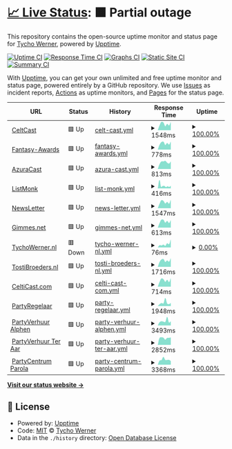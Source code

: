 # [📈 Live Status](https://TychoWerner.github.io/upptime): <!--live status--> **🟧 Partial outage**

This repository contains the open-source uptime monitor and status page for [Tycho Werner](https://TychoWerner.github.io/upptime), powered by [Upptime](https://github.com/upptime/upptime).

[![Uptime CI](https://github.com/TychoWerner/upptime/workflows/Uptime%20CI/badge.svg)](https://github.com/TychoWerner/upptime/actions?query=workflow%3A%22Uptime+CI%22)
[![Response Time CI](https://github.com/TychoWerner/upptime/workflows/Response%20Time%20CI/badge.svg)](https://github.com/TychoWerner/upptime/actions?query=workflow%3A%22Response+Time+CI%22)
[![Graphs CI](https://github.com/TychoWerner/upptime/workflows/Graphs%20CI/badge.svg)](https://github.com/TychoWerner/upptime/actions?query=workflow%3A%22Graphs+CI%22)
[![Static Site CI](https://github.com/TychoWerner/upptime/workflows/Static%20Site%20CI/badge.svg)](https://github.com/TychoWerner/upptime/actions?query=workflow%3A%22Static+Site+CI%22)
[![Summary CI](https://github.com/TychoWerner/upptime/workflows/Summary%20CI/badge.svg)](https://github.com/TychoWerner/upptime/actions?query=workflow%3A%22Summary+CI%22)

With [Upptime](https://upptime.js.org), you can get your own unlimited and free uptime monitor and status page, powered entirely by a GitHub repository. We use [Issues](https://github.com/TychoWerner/upptime/issues) as incident reports, [Actions](https://github.com/TychoWerner/upptime/actions) as uptime monitors, and [Pages](https://TychoWerner.github.io/upptime) for the status page.

<!--start: status pages-->
<!-- This summary is generated by Upptime (https://github.com/upptime/upptime) -->
<!-- Do not edit this manually, your changes will be overwritten -->
<!-- prettier-ignore -->
| URL | Status | History | Response Time | Uptime |
| --- | ------ | ------- | ------------- | ------ |
| <img alt="" src="https://icons.duckduckgo.com/ip3/www.celtcast.com.ico" height="13"> [CeltCast](https://www.celtcast.com) | 🟩 Up | [celt-cast.yml](https://github.com/TychoWerner/upptime/commits/HEAD/history/celt-cast.yml) | <details><summary><img alt="Response time graph" src="./graphs/celt-cast/response-time-week.png" height="20"> 1548ms</summary><br><a href="https://TychoWerner.github.io/upptime/history/celt-cast"><img alt="Response time 2394" src="https://img.shields.io/endpoint?url=https%3A%2F%2Fraw.githubusercontent.com%2FTychoWerner%2Fupptime%2FHEAD%2Fapi%2Fcelt-cast%2Fresponse-time.json"></a><br><a href="https://TychoWerner.github.io/upptime/history/celt-cast"><img alt="24-hour response time 1936" src="https://img.shields.io/endpoint?url=https%3A%2F%2Fraw.githubusercontent.com%2FTychoWerner%2Fupptime%2FHEAD%2Fapi%2Fcelt-cast%2Fresponse-time-day.json"></a><br><a href="https://TychoWerner.github.io/upptime/history/celt-cast"><img alt="7-day response time 1548" src="https://img.shields.io/endpoint?url=https%3A%2F%2Fraw.githubusercontent.com%2FTychoWerner%2Fupptime%2FHEAD%2Fapi%2Fcelt-cast%2Fresponse-time-week.json"></a><br><a href="https://TychoWerner.github.io/upptime/history/celt-cast"><img alt="30-day response time 1333" src="https://img.shields.io/endpoint?url=https%3A%2F%2Fraw.githubusercontent.com%2FTychoWerner%2Fupptime%2FHEAD%2Fapi%2Fcelt-cast%2Fresponse-time-month.json"></a><br><a href="https://TychoWerner.github.io/upptime/history/celt-cast"><img alt="1-year response time 2276" src="https://img.shields.io/endpoint?url=https%3A%2F%2Fraw.githubusercontent.com%2FTychoWerner%2Fupptime%2FHEAD%2Fapi%2Fcelt-cast%2Fresponse-time-year.json"></a></details> | <details><summary><a href="https://TychoWerner.github.io/upptime/history/celt-cast">100.00%</a></summary><a href="https://TychoWerner.github.io/upptime/history/celt-cast"><img alt="All-time uptime 99.84%" src="https://img.shields.io/endpoint?url=https%3A%2F%2Fraw.githubusercontent.com%2FTychoWerner%2Fupptime%2FHEAD%2Fapi%2Fcelt-cast%2Fuptime.json"></a><br><a href="https://TychoWerner.github.io/upptime/history/celt-cast"><img alt="24-hour uptime 100.00%" src="https://img.shields.io/endpoint?url=https%3A%2F%2Fraw.githubusercontent.com%2FTychoWerner%2Fupptime%2FHEAD%2Fapi%2Fcelt-cast%2Fuptime-day.json"></a><br><a href="https://TychoWerner.github.io/upptime/history/celt-cast"><img alt="7-day uptime 100.00%" src="https://img.shields.io/endpoint?url=https%3A%2F%2Fraw.githubusercontent.com%2FTychoWerner%2Fupptime%2FHEAD%2Fapi%2Fcelt-cast%2Fuptime-week.json"></a><br><a href="https://TychoWerner.github.io/upptime/history/celt-cast"><img alt="30-day uptime 100.00%" src="https://img.shields.io/endpoint?url=https%3A%2F%2Fraw.githubusercontent.com%2FTychoWerner%2Fupptime%2FHEAD%2Fapi%2Fcelt-cast%2Fuptime-month.json"></a><br><a href="https://TychoWerner.github.io/upptime/history/celt-cast"><img alt="1-year uptime 99.80%" src="https://img.shields.io/endpoint?url=https%3A%2F%2Fraw.githubusercontent.com%2FTychoWerner%2Fupptime%2FHEAD%2Fapi%2Fcelt-cast%2Fuptime-year.json"></a></details>
| <img alt="" src="https://icons.duckduckgo.com/ip3/fantasy-awards.com.ico" height="13"> [Fantasy-Awards](https://fantasy-awards.com) | 🟩 Up | [fantasy-awards.yml](https://github.com/TychoWerner/upptime/commits/HEAD/history/fantasy-awards.yml) | <details><summary><img alt="Response time graph" src="./graphs/fantasy-awards/response-time-week.png" height="20"> 778ms</summary><br><a href="https://TychoWerner.github.io/upptime/history/fantasy-awards"><img alt="Response time 895" src="https://img.shields.io/endpoint?url=https%3A%2F%2Fraw.githubusercontent.com%2FTychoWerner%2Fupptime%2FHEAD%2Fapi%2Ffantasy-awards%2Fresponse-time.json"></a><br><a href="https://TychoWerner.github.io/upptime/history/fantasy-awards"><img alt="24-hour response time 931" src="https://img.shields.io/endpoint?url=https%3A%2F%2Fraw.githubusercontent.com%2FTychoWerner%2Fupptime%2FHEAD%2Fapi%2Ffantasy-awards%2Fresponse-time-day.json"></a><br><a href="https://TychoWerner.github.io/upptime/history/fantasy-awards"><img alt="7-day response time 778" src="https://img.shields.io/endpoint?url=https%3A%2F%2Fraw.githubusercontent.com%2FTychoWerner%2Fupptime%2FHEAD%2Fapi%2Ffantasy-awards%2Fresponse-time-week.json"></a><br><a href="https://TychoWerner.github.io/upptime/history/fantasy-awards"><img alt="30-day response time 698" src="https://img.shields.io/endpoint?url=https%3A%2F%2Fraw.githubusercontent.com%2FTychoWerner%2Fupptime%2FHEAD%2Fapi%2Ffantasy-awards%2Fresponse-time-month.json"></a><br><a href="https://TychoWerner.github.io/upptime/history/fantasy-awards"><img alt="1-year response time 936" src="https://img.shields.io/endpoint?url=https%3A%2F%2Fraw.githubusercontent.com%2FTychoWerner%2Fupptime%2FHEAD%2Fapi%2Ffantasy-awards%2Fresponse-time-year.json"></a></details> | <details><summary><a href="https://TychoWerner.github.io/upptime/history/fantasy-awards">100.00%</a></summary><a href="https://TychoWerner.github.io/upptime/history/fantasy-awards"><img alt="All-time uptime 99.95%" src="https://img.shields.io/endpoint?url=https%3A%2F%2Fraw.githubusercontent.com%2FTychoWerner%2Fupptime%2FHEAD%2Fapi%2Ffantasy-awards%2Fuptime.json"></a><br><a href="https://TychoWerner.github.io/upptime/history/fantasy-awards"><img alt="24-hour uptime 100.00%" src="https://img.shields.io/endpoint?url=https%3A%2F%2Fraw.githubusercontent.com%2FTychoWerner%2Fupptime%2FHEAD%2Fapi%2Ffantasy-awards%2Fuptime-day.json"></a><br><a href="https://TychoWerner.github.io/upptime/history/fantasy-awards"><img alt="7-day uptime 100.00%" src="https://img.shields.io/endpoint?url=https%3A%2F%2Fraw.githubusercontent.com%2FTychoWerner%2Fupptime%2FHEAD%2Fapi%2Ffantasy-awards%2Fuptime-week.json"></a><br><a href="https://TychoWerner.github.io/upptime/history/fantasy-awards"><img alt="30-day uptime 100.00%" src="https://img.shields.io/endpoint?url=https%3A%2F%2Fraw.githubusercontent.com%2FTychoWerner%2Fupptime%2FHEAD%2Fapi%2Ffantasy-awards%2Fuptime-month.json"></a><br><a href="https://TychoWerner.github.io/upptime/history/fantasy-awards"><img alt="1-year uptime 99.95%" src="https://img.shields.io/endpoint?url=https%3A%2F%2Fraw.githubusercontent.com%2FTychoWerner%2Fupptime%2FHEAD%2Fapi%2Ffantasy-awards%2Fuptime-year.json"></a></details>
| <img alt="" src="https://icons.duckduckgo.com/ip3/azuracast.tychowerner.nl.ico" height="13"> [AzuraCast](https://azuracast.tychowerner.nl) | 🟩 Up | [azura-cast.yml](https://github.com/TychoWerner/upptime/commits/HEAD/history/azura-cast.yml) | <details><summary><img alt="Response time graph" src="./graphs/azura-cast/response-time-week.png" height="20"> 813ms</summary><br><a href="https://TychoWerner.github.io/upptime/history/azura-cast"><img alt="Response time 751" src="https://img.shields.io/endpoint?url=https%3A%2F%2Fraw.githubusercontent.com%2FTychoWerner%2Fupptime%2FHEAD%2Fapi%2Fazura-cast%2Fresponse-time.json"></a><br><a href="https://TychoWerner.github.io/upptime/history/azura-cast"><img alt="24-hour response time 833" src="https://img.shields.io/endpoint?url=https%3A%2F%2Fraw.githubusercontent.com%2FTychoWerner%2Fupptime%2FHEAD%2Fapi%2Fazura-cast%2Fresponse-time-day.json"></a><br><a href="https://TychoWerner.github.io/upptime/history/azura-cast"><img alt="7-day response time 813" src="https://img.shields.io/endpoint?url=https%3A%2F%2Fraw.githubusercontent.com%2FTychoWerner%2Fupptime%2FHEAD%2Fapi%2Fazura-cast%2Fresponse-time-week.json"></a><br><a href="https://TychoWerner.github.io/upptime/history/azura-cast"><img alt="30-day response time 769" src="https://img.shields.io/endpoint?url=https%3A%2F%2Fraw.githubusercontent.com%2FTychoWerner%2Fupptime%2FHEAD%2Fapi%2Fazura-cast%2Fresponse-time-month.json"></a><br><a href="https://TychoWerner.github.io/upptime/history/azura-cast"><img alt="1-year response time 776" src="https://img.shields.io/endpoint?url=https%3A%2F%2Fraw.githubusercontent.com%2FTychoWerner%2Fupptime%2FHEAD%2Fapi%2Fazura-cast%2Fresponse-time-year.json"></a></details> | <details><summary><a href="https://TychoWerner.github.io/upptime/history/azura-cast">100.00%</a></summary><a href="https://TychoWerner.github.io/upptime/history/azura-cast"><img alt="All-time uptime 97.78%" src="https://img.shields.io/endpoint?url=https%3A%2F%2Fraw.githubusercontent.com%2FTychoWerner%2Fupptime%2FHEAD%2Fapi%2Fazura-cast%2Fuptime.json"></a><br><a href="https://TychoWerner.github.io/upptime/history/azura-cast"><img alt="24-hour uptime 100.00%" src="https://img.shields.io/endpoint?url=https%3A%2F%2Fraw.githubusercontent.com%2FTychoWerner%2Fupptime%2FHEAD%2Fapi%2Fazura-cast%2Fuptime-day.json"></a><br><a href="https://TychoWerner.github.io/upptime/history/azura-cast"><img alt="7-day uptime 100.00%" src="https://img.shields.io/endpoint?url=https%3A%2F%2Fraw.githubusercontent.com%2FTychoWerner%2Fupptime%2FHEAD%2Fapi%2Fazura-cast%2Fuptime-week.json"></a><br><a href="https://TychoWerner.github.io/upptime/history/azura-cast"><img alt="30-day uptime 100.00%" src="https://img.shields.io/endpoint?url=https%3A%2F%2Fraw.githubusercontent.com%2FTychoWerner%2Fupptime%2FHEAD%2Fapi%2Fazura-cast%2Fuptime-month.json"></a><br><a href="https://TychoWerner.github.io/upptime/history/azura-cast"><img alt="1-year uptime 96.95%" src="https://img.shields.io/endpoint?url=https%3A%2F%2Fraw.githubusercontent.com%2FTychoWerner%2Fupptime%2FHEAD%2Fapi%2Fazura-cast%2Fuptime-year.json"></a></details>
| <img alt="" src="https://icons.duckduckgo.com/ip3/listmonk.tychowerner.nl.ico" height="13"> [ListMonk](https://listmonk.tychowerner.nl) | 🟩 Up | [list-monk.yml](https://github.com/TychoWerner/upptime/commits/HEAD/history/list-monk.yml) | <details><summary><img alt="Response time graph" src="./graphs/list-monk/response-time-week.png" height="20"> 416ms</summary><br><a href="https://TychoWerner.github.io/upptime/history/list-monk"><img alt="Response time 396" src="https://img.shields.io/endpoint?url=https%3A%2F%2Fraw.githubusercontent.com%2FTychoWerner%2Fupptime%2FHEAD%2Fapi%2Flist-monk%2Fresponse-time.json"></a><br><a href="https://TychoWerner.github.io/upptime/history/list-monk"><img alt="24-hour response time 509" src="https://img.shields.io/endpoint?url=https%3A%2F%2Fraw.githubusercontent.com%2FTychoWerner%2Fupptime%2FHEAD%2Fapi%2Flist-monk%2Fresponse-time-day.json"></a><br><a href="https://TychoWerner.github.io/upptime/history/list-monk"><img alt="7-day response time 416" src="https://img.shields.io/endpoint?url=https%3A%2F%2Fraw.githubusercontent.com%2FTychoWerner%2Fupptime%2FHEAD%2Fapi%2Flist-monk%2Fresponse-time-week.json"></a><br><a href="https://TychoWerner.github.io/upptime/history/list-monk"><img alt="30-day response time 417" src="https://img.shields.io/endpoint?url=https%3A%2F%2Fraw.githubusercontent.com%2FTychoWerner%2Fupptime%2FHEAD%2Fapi%2Flist-monk%2Fresponse-time-month.json"></a><br><a href="https://TychoWerner.github.io/upptime/history/list-monk"><img alt="1-year response time 407" src="https://img.shields.io/endpoint?url=https%3A%2F%2Fraw.githubusercontent.com%2FTychoWerner%2Fupptime%2FHEAD%2Fapi%2Flist-monk%2Fresponse-time-year.json"></a></details> | <details><summary><a href="https://TychoWerner.github.io/upptime/history/list-monk">100.00%</a></summary><a href="https://TychoWerner.github.io/upptime/history/list-monk"><img alt="All-time uptime 99.99%" src="https://img.shields.io/endpoint?url=https%3A%2F%2Fraw.githubusercontent.com%2FTychoWerner%2Fupptime%2FHEAD%2Fapi%2Flist-monk%2Fuptime.json"></a><br><a href="https://TychoWerner.github.io/upptime/history/list-monk"><img alt="24-hour uptime 100.00%" src="https://img.shields.io/endpoint?url=https%3A%2F%2Fraw.githubusercontent.com%2FTychoWerner%2Fupptime%2FHEAD%2Fapi%2Flist-monk%2Fuptime-day.json"></a><br><a href="https://TychoWerner.github.io/upptime/history/list-monk"><img alt="7-day uptime 100.00%" src="https://img.shields.io/endpoint?url=https%3A%2F%2Fraw.githubusercontent.com%2FTychoWerner%2Fupptime%2FHEAD%2Fapi%2Flist-monk%2Fuptime-week.json"></a><br><a href="https://TychoWerner.github.io/upptime/history/list-monk"><img alt="30-day uptime 100.00%" src="https://img.shields.io/endpoint?url=https%3A%2F%2Fraw.githubusercontent.com%2FTychoWerner%2Fupptime%2FHEAD%2Fapi%2Flist-monk%2Fuptime-month.json"></a><br><a href="https://TychoWerner.github.io/upptime/history/list-monk"><img alt="1-year uptime 99.98%" src="https://img.shields.io/endpoint?url=https%3A%2F%2Fraw.githubusercontent.com%2FTychoWerner%2Fupptime%2FHEAD%2Fapi%2Flist-monk%2Fuptime-year.json"></a></details>
| <img alt="" src="https://icons.duckduckgo.com/ip3/newsletter.celtcast.com.ico" height="13"> [NewsLetter](https://newsletter.celtcast.com) | 🟩 Up | [news-letter.yml](https://github.com/TychoWerner/upptime/commits/HEAD/history/news-letter.yml) | <details><summary><img alt="Response time graph" src="./graphs/news-letter/response-time-week.png" height="20"> 1547ms</summary><br><a href="https://TychoWerner.github.io/upptime/history/news-letter"><img alt="Response time 1996" src="https://img.shields.io/endpoint?url=https%3A%2F%2Fraw.githubusercontent.com%2FTychoWerner%2Fupptime%2FHEAD%2Fapi%2Fnews-letter%2Fresponse-time.json"></a><br><a href="https://TychoWerner.github.io/upptime/history/news-letter"><img alt="24-hour response time 1862" src="https://img.shields.io/endpoint?url=https%3A%2F%2Fraw.githubusercontent.com%2FTychoWerner%2Fupptime%2FHEAD%2Fapi%2Fnews-letter%2Fresponse-time-day.json"></a><br><a href="https://TychoWerner.github.io/upptime/history/news-letter"><img alt="7-day response time 1547" src="https://img.shields.io/endpoint?url=https%3A%2F%2Fraw.githubusercontent.com%2FTychoWerner%2Fupptime%2FHEAD%2Fapi%2Fnews-letter%2Fresponse-time-week.json"></a><br><a href="https://TychoWerner.github.io/upptime/history/news-letter"><img alt="30-day response time 1349" src="https://img.shields.io/endpoint?url=https%3A%2F%2Fraw.githubusercontent.com%2FTychoWerner%2Fupptime%2FHEAD%2Fapi%2Fnews-letter%2Fresponse-time-month.json"></a><br><a href="https://TychoWerner.github.io/upptime/history/news-letter"><img alt="1-year response time 1962" src="https://img.shields.io/endpoint?url=https%3A%2F%2Fraw.githubusercontent.com%2FTychoWerner%2Fupptime%2FHEAD%2Fapi%2Fnews-letter%2Fresponse-time-year.json"></a></details> | <details><summary><a href="https://TychoWerner.github.io/upptime/history/news-letter">100.00%</a></summary><a href="https://TychoWerner.github.io/upptime/history/news-letter"><img alt="All-time uptime 99.83%" src="https://img.shields.io/endpoint?url=https%3A%2F%2Fraw.githubusercontent.com%2FTychoWerner%2Fupptime%2FHEAD%2Fapi%2Fnews-letter%2Fuptime.json"></a><br><a href="https://TychoWerner.github.io/upptime/history/news-letter"><img alt="24-hour uptime 100.00%" src="https://img.shields.io/endpoint?url=https%3A%2F%2Fraw.githubusercontent.com%2FTychoWerner%2Fupptime%2FHEAD%2Fapi%2Fnews-letter%2Fuptime-day.json"></a><br><a href="https://TychoWerner.github.io/upptime/history/news-letter"><img alt="7-day uptime 100.00%" src="https://img.shields.io/endpoint?url=https%3A%2F%2Fraw.githubusercontent.com%2FTychoWerner%2Fupptime%2FHEAD%2Fapi%2Fnews-letter%2Fuptime-week.json"></a><br><a href="https://TychoWerner.github.io/upptime/history/news-letter"><img alt="30-day uptime 100.00%" src="https://img.shields.io/endpoint?url=https%3A%2F%2Fraw.githubusercontent.com%2FTychoWerner%2Fupptime%2FHEAD%2Fapi%2Fnews-letter%2Fuptime-month.json"></a><br><a href="https://TychoWerner.github.io/upptime/history/news-letter"><img alt="1-year uptime 99.79%" src="https://img.shields.io/endpoint?url=https%3A%2F%2Fraw.githubusercontent.com%2FTychoWerner%2Fupptime%2FHEAD%2Fapi%2Fnews-letter%2Fuptime-year.json"></a></details>
| <img alt="" src="https://icons.duckduckgo.com/ip3/gimmes.net.ico" height="13"> [Gimmes.net](https://gimmes.net) | 🟩 Up | [gimmes-net.yml](https://github.com/TychoWerner/upptime/commits/HEAD/history/gimmes-net.yml) | <details><summary><img alt="Response time graph" src="./graphs/gimmes-net/response-time-week.png" height="20"> 613ms</summary><br><a href="https://TychoWerner.github.io/upptime/history/gimmes-net"><img alt="Response time 655" src="https://img.shields.io/endpoint?url=https%3A%2F%2Fraw.githubusercontent.com%2FTychoWerner%2Fupptime%2FHEAD%2Fapi%2Fgimmes-net%2Fresponse-time.json"></a><br><a href="https://TychoWerner.github.io/upptime/history/gimmes-net"><img alt="24-hour response time 688" src="https://img.shields.io/endpoint?url=https%3A%2F%2Fraw.githubusercontent.com%2FTychoWerner%2Fupptime%2FHEAD%2Fapi%2Fgimmes-net%2Fresponse-time-day.json"></a><br><a href="https://TychoWerner.github.io/upptime/history/gimmes-net"><img alt="7-day response time 613" src="https://img.shields.io/endpoint?url=https%3A%2F%2Fraw.githubusercontent.com%2FTychoWerner%2Fupptime%2FHEAD%2Fapi%2Fgimmes-net%2Fresponse-time-week.json"></a><br><a href="https://TychoWerner.github.io/upptime/history/gimmes-net"><img alt="30-day response time 560" src="https://img.shields.io/endpoint?url=https%3A%2F%2Fraw.githubusercontent.com%2FTychoWerner%2Fupptime%2FHEAD%2Fapi%2Fgimmes-net%2Fresponse-time-month.json"></a><br><a href="https://TychoWerner.github.io/upptime/history/gimmes-net"><img alt="1-year response time 636" src="https://img.shields.io/endpoint?url=https%3A%2F%2Fraw.githubusercontent.com%2FTychoWerner%2Fupptime%2FHEAD%2Fapi%2Fgimmes-net%2Fresponse-time-year.json"></a></details> | <details><summary><a href="https://TychoWerner.github.io/upptime/history/gimmes-net">100.00%</a></summary><a href="https://TychoWerner.github.io/upptime/history/gimmes-net"><img alt="All-time uptime 99.95%" src="https://img.shields.io/endpoint?url=https%3A%2F%2Fraw.githubusercontent.com%2FTychoWerner%2Fupptime%2FHEAD%2Fapi%2Fgimmes-net%2Fuptime.json"></a><br><a href="https://TychoWerner.github.io/upptime/history/gimmes-net"><img alt="24-hour uptime 100.00%" src="https://img.shields.io/endpoint?url=https%3A%2F%2Fraw.githubusercontent.com%2FTychoWerner%2Fupptime%2FHEAD%2Fapi%2Fgimmes-net%2Fuptime-day.json"></a><br><a href="https://TychoWerner.github.io/upptime/history/gimmes-net"><img alt="7-day uptime 100.00%" src="https://img.shields.io/endpoint?url=https%3A%2F%2Fraw.githubusercontent.com%2FTychoWerner%2Fupptime%2FHEAD%2Fapi%2Fgimmes-net%2Fuptime-week.json"></a><br><a href="https://TychoWerner.github.io/upptime/history/gimmes-net"><img alt="30-day uptime 100.00%" src="https://img.shields.io/endpoint?url=https%3A%2F%2Fraw.githubusercontent.com%2FTychoWerner%2Fupptime%2FHEAD%2Fapi%2Fgimmes-net%2Fuptime-month.json"></a><br><a href="https://TychoWerner.github.io/upptime/history/gimmes-net"><img alt="1-year uptime 99.95%" src="https://img.shields.io/endpoint?url=https%3A%2F%2Fraw.githubusercontent.com%2FTychoWerner%2Fupptime%2FHEAD%2Fapi%2Fgimmes-net%2Fuptime-year.json"></a></details>
| <img alt="" src="https://icons.duckduckgo.com/ip3/tychowerner.nl.ico" height="13"> [TychoWerner.nl](https://tychowerner.nl) | 🟥 Down | [tycho-werner-nl.yml](https://github.com/TychoWerner/upptime/commits/HEAD/history/tycho-werner-nl.yml) | <details><summary><img alt="Response time graph" src="./graphs/tycho-werner-nl/response-time-week.png" height="20"> 76ms</summary><br><a href="https://TychoWerner.github.io/upptime/history/tycho-werner-nl"><img alt="Response time 103" src="https://img.shields.io/endpoint?url=https%3A%2F%2Fraw.githubusercontent.com%2FTychoWerner%2Fupptime%2FHEAD%2Fapi%2Ftycho-werner-nl%2Fresponse-time.json"></a><br><a href="https://TychoWerner.github.io/upptime/history/tycho-werner-nl"><img alt="24-hour response time 42" src="https://img.shields.io/endpoint?url=https%3A%2F%2Fraw.githubusercontent.com%2FTychoWerner%2Fupptime%2FHEAD%2Fapi%2Ftycho-werner-nl%2Fresponse-time-day.json"></a><br><a href="https://TychoWerner.github.io/upptime/history/tycho-werner-nl"><img alt="7-day response time 76" src="https://img.shields.io/endpoint?url=https%3A%2F%2Fraw.githubusercontent.com%2FTychoWerner%2Fupptime%2FHEAD%2Fapi%2Ftycho-werner-nl%2Fresponse-time-week.json"></a><br><a href="https://TychoWerner.github.io/upptime/history/tycho-werner-nl"><img alt="30-day response time 76" src="https://img.shields.io/endpoint?url=https%3A%2F%2Fraw.githubusercontent.com%2FTychoWerner%2Fupptime%2FHEAD%2Fapi%2Ftycho-werner-nl%2Fresponse-time-month.json"></a><br><a href="https://TychoWerner.github.io/upptime/history/tycho-werner-nl"><img alt="1-year response time 77" src="https://img.shields.io/endpoint?url=https%3A%2F%2Fraw.githubusercontent.com%2FTychoWerner%2Fupptime%2FHEAD%2Fapi%2Ftycho-werner-nl%2Fresponse-time-year.json"></a></details> | <details><summary><a href="https://TychoWerner.github.io/upptime/history/tycho-werner-nl">0.00%</a></summary><a href="https://TychoWerner.github.io/upptime/history/tycho-werner-nl"><img alt="All-time uptime 11.65%" src="https://img.shields.io/endpoint?url=https%3A%2F%2Fraw.githubusercontent.com%2FTychoWerner%2Fupptime%2FHEAD%2Fapi%2Ftycho-werner-nl%2Fuptime.json"></a><br><a href="https://TychoWerner.github.io/upptime/history/tycho-werner-nl"><img alt="24-hour uptime 0.00%" src="https://img.shields.io/endpoint?url=https%3A%2F%2Fraw.githubusercontent.com%2FTychoWerner%2Fupptime%2FHEAD%2Fapi%2Ftycho-werner-nl%2Fuptime-day.json"></a><br><a href="https://TychoWerner.github.io/upptime/history/tycho-werner-nl"><img alt="7-day uptime 0.00%" src="https://img.shields.io/endpoint?url=https%3A%2F%2Fraw.githubusercontent.com%2FTychoWerner%2Fupptime%2FHEAD%2Fapi%2Ftycho-werner-nl%2Fuptime-week.json"></a><br><a href="https://TychoWerner.github.io/upptime/history/tycho-werner-nl"><img alt="30-day uptime 0.00%" src="https://img.shields.io/endpoint?url=https%3A%2F%2Fraw.githubusercontent.com%2FTychoWerner%2Fupptime%2FHEAD%2Fapi%2Ftycho-werner-nl%2Fuptime-month.json"></a><br><a href="https://TychoWerner.github.io/upptime/history/tycho-werner-nl"><img alt="1-year uptime 0.00%" src="https://img.shields.io/endpoint?url=https%3A%2F%2Fraw.githubusercontent.com%2FTychoWerner%2Fupptime%2FHEAD%2Fapi%2Ftycho-werner-nl%2Fuptime-year.json"></a></details>
| <img alt="" src="https://icons.duckduckgo.com/ip3/tostibroeders.nl.ico" height="13"> [TostiBroeders.nl](https://tostibroeders.nl) | 🟩 Up | [tosti-broeders-nl.yml](https://github.com/TychoWerner/upptime/commits/HEAD/history/tosti-broeders-nl.yml) | <details><summary><img alt="Response time graph" src="./graphs/tosti-broeders-nl/response-time-week.png" height="20"> 1716ms</summary><br><a href="https://TychoWerner.github.io/upptime/history/tosti-broeders-nl"><img alt="Response time 1589" src="https://img.shields.io/endpoint?url=https%3A%2F%2Fraw.githubusercontent.com%2FTychoWerner%2Fupptime%2FHEAD%2Fapi%2Ftosti-broeders-nl%2Fresponse-time.json"></a><br><a href="https://TychoWerner.github.io/upptime/history/tosti-broeders-nl"><img alt="24-hour response time 2855" src="https://img.shields.io/endpoint?url=https%3A%2F%2Fraw.githubusercontent.com%2FTychoWerner%2Fupptime%2FHEAD%2Fapi%2Ftosti-broeders-nl%2Fresponse-time-day.json"></a><br><a href="https://TychoWerner.github.io/upptime/history/tosti-broeders-nl"><img alt="7-day response time 1716" src="https://img.shields.io/endpoint?url=https%3A%2F%2Fraw.githubusercontent.com%2FTychoWerner%2Fupptime%2FHEAD%2Fapi%2Ftosti-broeders-nl%2Fresponse-time-week.json"></a><br><a href="https://TychoWerner.github.io/upptime/history/tosti-broeders-nl"><img alt="30-day response time 1500" src="https://img.shields.io/endpoint?url=https%3A%2F%2Fraw.githubusercontent.com%2FTychoWerner%2Fupptime%2FHEAD%2Fapi%2Ftosti-broeders-nl%2Fresponse-time-month.json"></a><br><a href="https://TychoWerner.github.io/upptime/history/tosti-broeders-nl"><img alt="1-year response time 1597" src="https://img.shields.io/endpoint?url=https%3A%2F%2Fraw.githubusercontent.com%2FTychoWerner%2Fupptime%2FHEAD%2Fapi%2Ftosti-broeders-nl%2Fresponse-time-year.json"></a></details> | <details><summary><a href="https://TychoWerner.github.io/upptime/history/tosti-broeders-nl">100.00%</a></summary><a href="https://TychoWerner.github.io/upptime/history/tosti-broeders-nl"><img alt="All-time uptime 99.99%" src="https://img.shields.io/endpoint?url=https%3A%2F%2Fraw.githubusercontent.com%2FTychoWerner%2Fupptime%2FHEAD%2Fapi%2Ftosti-broeders-nl%2Fuptime.json"></a><br><a href="https://TychoWerner.github.io/upptime/history/tosti-broeders-nl"><img alt="24-hour uptime 100.00%" src="https://img.shields.io/endpoint?url=https%3A%2F%2Fraw.githubusercontent.com%2FTychoWerner%2Fupptime%2FHEAD%2Fapi%2Ftosti-broeders-nl%2Fuptime-day.json"></a><br><a href="https://TychoWerner.github.io/upptime/history/tosti-broeders-nl"><img alt="7-day uptime 100.00%" src="https://img.shields.io/endpoint?url=https%3A%2F%2Fraw.githubusercontent.com%2FTychoWerner%2Fupptime%2FHEAD%2Fapi%2Ftosti-broeders-nl%2Fuptime-week.json"></a><br><a href="https://TychoWerner.github.io/upptime/history/tosti-broeders-nl"><img alt="30-day uptime 100.00%" src="https://img.shields.io/endpoint?url=https%3A%2F%2Fraw.githubusercontent.com%2FTychoWerner%2Fupptime%2FHEAD%2Fapi%2Ftosti-broeders-nl%2Fuptime-month.json"></a><br><a href="https://TychoWerner.github.io/upptime/history/tosti-broeders-nl"><img alt="1-year uptime 99.99%" src="https://img.shields.io/endpoint?url=https%3A%2F%2Fraw.githubusercontent.com%2FTychoWerner%2Fupptime%2FHEAD%2Fapi%2Ftosti-broeders-nl%2Fuptime-year.json"></a></details>
| <img alt="" src="https://icons.duckduckgo.com/ip3/celticast.com.ico" height="13"> [CeltiCast.com](https://celticast.com) | 🟩 Up | [celti-cast-com.yml](https://github.com/TychoWerner/upptime/commits/HEAD/history/celti-cast-com.yml) | <details><summary><img alt="Response time graph" src="./graphs/celti-cast-com/response-time-week.png" height="20"> 714ms</summary><br><a href="https://TychoWerner.github.io/upptime/history/celti-cast-com"><img alt="Response time 802" src="https://img.shields.io/endpoint?url=https%3A%2F%2Fraw.githubusercontent.com%2FTychoWerner%2Fupptime%2FHEAD%2Fapi%2Fcelti-cast-com%2Fresponse-time.json"></a><br><a href="https://TychoWerner.github.io/upptime/history/celti-cast-com"><img alt="24-hour response time 850" src="https://img.shields.io/endpoint?url=https%3A%2F%2Fraw.githubusercontent.com%2FTychoWerner%2Fupptime%2FHEAD%2Fapi%2Fcelti-cast-com%2Fresponse-time-day.json"></a><br><a href="https://TychoWerner.github.io/upptime/history/celti-cast-com"><img alt="7-day response time 714" src="https://img.shields.io/endpoint?url=https%3A%2F%2Fraw.githubusercontent.com%2FTychoWerner%2Fupptime%2FHEAD%2Fapi%2Fcelti-cast-com%2Fresponse-time-week.json"></a><br><a href="https://TychoWerner.github.io/upptime/history/celti-cast-com"><img alt="30-day response time 658" src="https://img.shields.io/endpoint?url=https%3A%2F%2Fraw.githubusercontent.com%2FTychoWerner%2Fupptime%2FHEAD%2Fapi%2Fcelti-cast-com%2Fresponse-time-month.json"></a><br><a href="https://TychoWerner.github.io/upptime/history/celti-cast-com"><img alt="1-year response time 892" src="https://img.shields.io/endpoint?url=https%3A%2F%2Fraw.githubusercontent.com%2FTychoWerner%2Fupptime%2FHEAD%2Fapi%2Fcelti-cast-com%2Fresponse-time-year.json"></a></details> | <details><summary><a href="https://TychoWerner.github.io/upptime/history/celti-cast-com">100.00%</a></summary><a href="https://TychoWerner.github.io/upptime/history/celti-cast-com"><img alt="All-time uptime 99.95%" src="https://img.shields.io/endpoint?url=https%3A%2F%2Fraw.githubusercontent.com%2FTychoWerner%2Fupptime%2FHEAD%2Fapi%2Fcelti-cast-com%2Fuptime.json"></a><br><a href="https://TychoWerner.github.io/upptime/history/celti-cast-com"><img alt="24-hour uptime 100.00%" src="https://img.shields.io/endpoint?url=https%3A%2F%2Fraw.githubusercontent.com%2FTychoWerner%2Fupptime%2FHEAD%2Fapi%2Fcelti-cast-com%2Fuptime-day.json"></a><br><a href="https://TychoWerner.github.io/upptime/history/celti-cast-com"><img alt="7-day uptime 100.00%" src="https://img.shields.io/endpoint?url=https%3A%2F%2Fraw.githubusercontent.com%2FTychoWerner%2Fupptime%2FHEAD%2Fapi%2Fcelti-cast-com%2Fuptime-week.json"></a><br><a href="https://TychoWerner.github.io/upptime/history/celti-cast-com"><img alt="30-day uptime 100.00%" src="https://img.shields.io/endpoint?url=https%3A%2F%2Fraw.githubusercontent.com%2FTychoWerner%2Fupptime%2FHEAD%2Fapi%2Fcelti-cast-com%2Fuptime-month.json"></a><br><a href="https://TychoWerner.github.io/upptime/history/celti-cast-com"><img alt="1-year uptime 99.93%" src="https://img.shields.io/endpoint?url=https%3A%2F%2Fraw.githubusercontent.com%2FTychoWerner%2Fupptime%2FHEAD%2Fapi%2Fcelti-cast-com%2Fuptime-year.json"></a></details>
| <img alt="" src="https://icons.duckduckgo.com/ip3/partyregelaar.nl.ico" height="13"> [PartyRegelaar](http://partyregelaar.nl) | 🟩 Up | [party-regelaar.yml](https://github.com/TychoWerner/upptime/commits/HEAD/history/party-regelaar.yml) | <details><summary><img alt="Response time graph" src="./graphs/party-regelaar/response-time-week.png" height="20"> 1948ms</summary><br><a href="https://TychoWerner.github.io/upptime/history/party-regelaar"><img alt="Response time 1550" src="https://img.shields.io/endpoint?url=https%3A%2F%2Fraw.githubusercontent.com%2FTychoWerner%2Fupptime%2FHEAD%2Fapi%2Fparty-regelaar%2Fresponse-time.json"></a><br><a href="https://TychoWerner.github.io/upptime/history/party-regelaar"><img alt="24-hour response time 1708" src="https://img.shields.io/endpoint?url=https%3A%2F%2Fraw.githubusercontent.com%2FTychoWerner%2Fupptime%2FHEAD%2Fapi%2Fparty-regelaar%2Fresponse-time-day.json"></a><br><a href="https://TychoWerner.github.io/upptime/history/party-regelaar"><img alt="7-day response time 1948" src="https://img.shields.io/endpoint?url=https%3A%2F%2Fraw.githubusercontent.com%2FTychoWerner%2Fupptime%2FHEAD%2Fapi%2Fparty-regelaar%2Fresponse-time-week.json"></a><br><a href="https://TychoWerner.github.io/upptime/history/party-regelaar"><img alt="30-day response time 1835" src="https://img.shields.io/endpoint?url=https%3A%2F%2Fraw.githubusercontent.com%2FTychoWerner%2Fupptime%2FHEAD%2Fapi%2Fparty-regelaar%2Fresponse-time-month.json"></a><br><a href="https://TychoWerner.github.io/upptime/history/party-regelaar"><img alt="1-year response time 1583" src="https://img.shields.io/endpoint?url=https%3A%2F%2Fraw.githubusercontent.com%2FTychoWerner%2Fupptime%2FHEAD%2Fapi%2Fparty-regelaar%2Fresponse-time-year.json"></a></details> | <details><summary><a href="https://TychoWerner.github.io/upptime/history/party-regelaar">100.00%</a></summary><a href="https://TychoWerner.github.io/upptime/history/party-regelaar"><img alt="All-time uptime 99.86%" src="https://img.shields.io/endpoint?url=https%3A%2F%2Fraw.githubusercontent.com%2FTychoWerner%2Fupptime%2FHEAD%2Fapi%2Fparty-regelaar%2Fuptime.json"></a><br><a href="https://TychoWerner.github.io/upptime/history/party-regelaar"><img alt="24-hour uptime 100.00%" src="https://img.shields.io/endpoint?url=https%3A%2F%2Fraw.githubusercontent.com%2FTychoWerner%2Fupptime%2FHEAD%2Fapi%2Fparty-regelaar%2Fuptime-day.json"></a><br><a href="https://TychoWerner.github.io/upptime/history/party-regelaar"><img alt="7-day uptime 100.00%" src="https://img.shields.io/endpoint?url=https%3A%2F%2Fraw.githubusercontent.com%2FTychoWerner%2Fupptime%2FHEAD%2Fapi%2Fparty-regelaar%2Fuptime-week.json"></a><br><a href="https://TychoWerner.github.io/upptime/history/party-regelaar"><img alt="30-day uptime 100.00%" src="https://img.shields.io/endpoint?url=https%3A%2F%2Fraw.githubusercontent.com%2FTychoWerner%2Fupptime%2FHEAD%2Fapi%2Fparty-regelaar%2Fuptime-month.json"></a><br><a href="https://TychoWerner.github.io/upptime/history/party-regelaar"><img alt="1-year uptime 99.93%" src="https://img.shields.io/endpoint?url=https%3A%2F%2Fraw.githubusercontent.com%2FTychoWerner%2Fupptime%2FHEAD%2Fapi%2Fparty-regelaar%2Fuptime-year.json"></a></details>
| <img alt="" src="https://icons.duckduckgo.com/ip3/www.partyverhuuralphenaandenrijn.nl.ico" height="13"> [PartyVerhuur Alphen](https://www.partyverhuuralphenaandenrijn.nl) | 🟩 Up | [party-verhuur-alphen.yml](https://github.com/TychoWerner/upptime/commits/HEAD/history/party-verhuur-alphen.yml) | <details><summary><img alt="Response time graph" src="./graphs/party-verhuur-alphen/response-time-week.png" height="20"> 3493ms</summary><br><a href="https://TychoWerner.github.io/upptime/history/party-verhuur-alphen"><img alt="Response time 2785" src="https://img.shields.io/endpoint?url=https%3A%2F%2Fraw.githubusercontent.com%2FTychoWerner%2Fupptime%2FHEAD%2Fapi%2Fparty-verhuur-alphen%2Fresponse-time.json"></a><br><a href="https://TychoWerner.github.io/upptime/history/party-verhuur-alphen"><img alt="24-hour response time 3164" src="https://img.shields.io/endpoint?url=https%3A%2F%2Fraw.githubusercontent.com%2FTychoWerner%2Fupptime%2FHEAD%2Fapi%2Fparty-verhuur-alphen%2Fresponse-time-day.json"></a><br><a href="https://TychoWerner.github.io/upptime/history/party-verhuur-alphen"><img alt="7-day response time 3493" src="https://img.shields.io/endpoint?url=https%3A%2F%2Fraw.githubusercontent.com%2FTychoWerner%2Fupptime%2FHEAD%2Fapi%2Fparty-verhuur-alphen%2Fresponse-time-week.json"></a><br><a href="https://TychoWerner.github.io/upptime/history/party-verhuur-alphen"><img alt="30-day response time 3172" src="https://img.shields.io/endpoint?url=https%3A%2F%2Fraw.githubusercontent.com%2FTychoWerner%2Fupptime%2FHEAD%2Fapi%2Fparty-verhuur-alphen%2Fresponse-time-month.json"></a><br><a href="https://TychoWerner.github.io/upptime/history/party-verhuur-alphen"><img alt="1-year response time 2925" src="https://img.shields.io/endpoint?url=https%3A%2F%2Fraw.githubusercontent.com%2FTychoWerner%2Fupptime%2FHEAD%2Fapi%2Fparty-verhuur-alphen%2Fresponse-time-year.json"></a></details> | <details><summary><a href="https://TychoWerner.github.io/upptime/history/party-verhuur-alphen">100.00%</a></summary><a href="https://TychoWerner.github.io/upptime/history/party-verhuur-alphen"><img alt="All-time uptime 99.79%" src="https://img.shields.io/endpoint?url=https%3A%2F%2Fraw.githubusercontent.com%2FTychoWerner%2Fupptime%2FHEAD%2Fapi%2Fparty-verhuur-alphen%2Fuptime.json"></a><br><a href="https://TychoWerner.github.io/upptime/history/party-verhuur-alphen"><img alt="24-hour uptime 100.00%" src="https://img.shields.io/endpoint?url=https%3A%2F%2Fraw.githubusercontent.com%2FTychoWerner%2Fupptime%2FHEAD%2Fapi%2Fparty-verhuur-alphen%2Fuptime-day.json"></a><br><a href="https://TychoWerner.github.io/upptime/history/party-verhuur-alphen"><img alt="7-day uptime 100.00%" src="https://img.shields.io/endpoint?url=https%3A%2F%2Fraw.githubusercontent.com%2FTychoWerner%2Fupptime%2FHEAD%2Fapi%2Fparty-verhuur-alphen%2Fuptime-week.json"></a><br><a href="https://TychoWerner.github.io/upptime/history/party-verhuur-alphen"><img alt="30-day uptime 100.00%" src="https://img.shields.io/endpoint?url=https%3A%2F%2Fraw.githubusercontent.com%2FTychoWerner%2Fupptime%2FHEAD%2Fapi%2Fparty-verhuur-alphen%2Fuptime-month.json"></a><br><a href="https://TychoWerner.github.io/upptime/history/party-verhuur-alphen"><img alt="1-year uptime 99.87%" src="https://img.shields.io/endpoint?url=https%3A%2F%2Fraw.githubusercontent.com%2FTychoWerner%2Fupptime%2FHEAD%2Fapi%2Fparty-verhuur-alphen%2Fuptime-year.json"></a></details>
| <img alt="" src="https://icons.duckduckgo.com/ip3/www.partyverhuurteraar.nl.ico" height="13"> [PartyVerhuur Ter Aar](https://www.partyverhuurteraar.nl) | 🟩 Up | [party-verhuur-ter-aar.yml](https://github.com/TychoWerner/upptime/commits/HEAD/history/party-verhuur-ter-aar.yml) | <details><summary><img alt="Response time graph" src="./graphs/party-verhuur-ter-aar/response-time-week.png" height="20"> 2852ms</summary><br><a href="https://TychoWerner.github.io/upptime/history/party-verhuur-ter-aar"><img alt="Response time 2732" src="https://img.shields.io/endpoint?url=https%3A%2F%2Fraw.githubusercontent.com%2FTychoWerner%2Fupptime%2FHEAD%2Fapi%2Fparty-verhuur-ter-aar%2Fresponse-time.json"></a><br><a href="https://TychoWerner.github.io/upptime/history/party-verhuur-ter-aar"><img alt="24-hour response time 3507" src="https://img.shields.io/endpoint?url=https%3A%2F%2Fraw.githubusercontent.com%2FTychoWerner%2Fupptime%2FHEAD%2Fapi%2Fparty-verhuur-ter-aar%2Fresponse-time-day.json"></a><br><a href="https://TychoWerner.github.io/upptime/history/party-verhuur-ter-aar"><img alt="7-day response time 2852" src="https://img.shields.io/endpoint?url=https%3A%2F%2Fraw.githubusercontent.com%2FTychoWerner%2Fupptime%2FHEAD%2Fapi%2Fparty-verhuur-ter-aar%2Fresponse-time-week.json"></a><br><a href="https://TychoWerner.github.io/upptime/history/party-verhuur-ter-aar"><img alt="30-day response time 2988" src="https://img.shields.io/endpoint?url=https%3A%2F%2Fraw.githubusercontent.com%2FTychoWerner%2Fupptime%2FHEAD%2Fapi%2Fparty-verhuur-ter-aar%2Fresponse-time-month.json"></a><br><a href="https://TychoWerner.github.io/upptime/history/party-verhuur-ter-aar"><img alt="1-year response time 2853" src="https://img.shields.io/endpoint?url=https%3A%2F%2Fraw.githubusercontent.com%2FTychoWerner%2Fupptime%2FHEAD%2Fapi%2Fparty-verhuur-ter-aar%2Fresponse-time-year.json"></a></details> | <details><summary><a href="https://TychoWerner.github.io/upptime/history/party-verhuur-ter-aar">100.00%</a></summary><a href="https://TychoWerner.github.io/upptime/history/party-verhuur-ter-aar"><img alt="All-time uptime 99.83%" src="https://img.shields.io/endpoint?url=https%3A%2F%2Fraw.githubusercontent.com%2FTychoWerner%2Fupptime%2FHEAD%2Fapi%2Fparty-verhuur-ter-aar%2Fuptime.json"></a><br><a href="https://TychoWerner.github.io/upptime/history/party-verhuur-ter-aar"><img alt="24-hour uptime 100.00%" src="https://img.shields.io/endpoint?url=https%3A%2F%2Fraw.githubusercontent.com%2FTychoWerner%2Fupptime%2FHEAD%2Fapi%2Fparty-verhuur-ter-aar%2Fuptime-day.json"></a><br><a href="https://TychoWerner.github.io/upptime/history/party-verhuur-ter-aar"><img alt="7-day uptime 100.00%" src="https://img.shields.io/endpoint?url=https%3A%2F%2Fraw.githubusercontent.com%2FTychoWerner%2Fupptime%2FHEAD%2Fapi%2Fparty-verhuur-ter-aar%2Fuptime-week.json"></a><br><a href="https://TychoWerner.github.io/upptime/history/party-verhuur-ter-aar"><img alt="30-day uptime 100.00%" src="https://img.shields.io/endpoint?url=https%3A%2F%2Fraw.githubusercontent.com%2FTychoWerner%2Fupptime%2FHEAD%2Fapi%2Fparty-verhuur-ter-aar%2Fuptime-month.json"></a><br><a href="https://TychoWerner.github.io/upptime/history/party-verhuur-ter-aar"><img alt="1-year uptime 99.94%" src="https://img.shields.io/endpoint?url=https%3A%2F%2Fraw.githubusercontent.com%2FTychoWerner%2Fupptime%2FHEAD%2Fapi%2Fparty-verhuur-ter-aar%2Fuptime-year.json"></a></details>
| <img alt="" src="https://icons.duckduckgo.com/ip3/partycentrumparola.nl.ico" height="13"> [PartyCentrum Parola](https://partycentrumparola.nl/) | 🟩 Up | [party-centrum-parola.yml](https://github.com/TychoWerner/upptime/commits/HEAD/history/party-centrum-parola.yml) | <details><summary><img alt="Response time graph" src="./graphs/party-centrum-parola/response-time-week.png" height="20"> 3368ms</summary><br><a href="https://TychoWerner.github.io/upptime/history/party-centrum-parola"><img alt="Response time 2888" src="https://img.shields.io/endpoint?url=https%3A%2F%2Fraw.githubusercontent.com%2FTychoWerner%2Fupptime%2FHEAD%2Fapi%2Fparty-centrum-parola%2Fresponse-time.json"></a><br><a href="https://TychoWerner.github.io/upptime/history/party-centrum-parola"><img alt="24-hour response time 2833" src="https://img.shields.io/endpoint?url=https%3A%2F%2Fraw.githubusercontent.com%2FTychoWerner%2Fupptime%2FHEAD%2Fapi%2Fparty-centrum-parola%2Fresponse-time-day.json"></a><br><a href="https://TychoWerner.github.io/upptime/history/party-centrum-parola"><img alt="7-day response time 3368" src="https://img.shields.io/endpoint?url=https%3A%2F%2Fraw.githubusercontent.com%2FTychoWerner%2Fupptime%2FHEAD%2Fapi%2Fparty-centrum-parola%2Fresponse-time-week.json"></a><br><a href="https://TychoWerner.github.io/upptime/history/party-centrum-parola"><img alt="30-day response time 3266" src="https://img.shields.io/endpoint?url=https%3A%2F%2Fraw.githubusercontent.com%2FTychoWerner%2Fupptime%2FHEAD%2Fapi%2Fparty-centrum-parola%2Fresponse-time-month.json"></a><br><a href="https://TychoWerner.github.io/upptime/history/party-centrum-parola"><img alt="1-year response time 2977" src="https://img.shields.io/endpoint?url=https%3A%2F%2Fraw.githubusercontent.com%2FTychoWerner%2Fupptime%2FHEAD%2Fapi%2Fparty-centrum-parola%2Fresponse-time-year.json"></a></details> | <details><summary><a href="https://TychoWerner.github.io/upptime/history/party-centrum-parola">100.00%</a></summary><a href="https://TychoWerner.github.io/upptime/history/party-centrum-parola"><img alt="All-time uptime 99.86%" src="https://img.shields.io/endpoint?url=https%3A%2F%2Fraw.githubusercontent.com%2FTychoWerner%2Fupptime%2FHEAD%2Fapi%2Fparty-centrum-parola%2Fuptime.json"></a><br><a href="https://TychoWerner.github.io/upptime/history/party-centrum-parola"><img alt="24-hour uptime 100.00%" src="https://img.shields.io/endpoint?url=https%3A%2F%2Fraw.githubusercontent.com%2FTychoWerner%2Fupptime%2FHEAD%2Fapi%2Fparty-centrum-parola%2Fuptime-day.json"></a><br><a href="https://TychoWerner.github.io/upptime/history/party-centrum-parola"><img alt="7-day uptime 100.00%" src="https://img.shields.io/endpoint?url=https%3A%2F%2Fraw.githubusercontent.com%2FTychoWerner%2Fupptime%2FHEAD%2Fapi%2Fparty-centrum-parola%2Fuptime-week.json"></a><br><a href="https://TychoWerner.github.io/upptime/history/party-centrum-parola"><img alt="30-day uptime 100.00%" src="https://img.shields.io/endpoint?url=https%3A%2F%2Fraw.githubusercontent.com%2FTychoWerner%2Fupptime%2FHEAD%2Fapi%2Fparty-centrum-parola%2Fuptime-month.json"></a><br><a href="https://TychoWerner.github.io/upptime/history/party-centrum-parola"><img alt="1-year uptime 99.92%" src="https://img.shields.io/endpoint?url=https%3A%2F%2Fraw.githubusercontent.com%2FTychoWerner%2Fupptime%2FHEAD%2Fapi%2Fparty-centrum-parola%2Fuptime-year.json"></a></details>

<!--end: status pages-->

[**Visit our status website →**](https://TychoWerner.github.io/upptime)

## 📄 License

- Powered by: [Upptime](https://github.com/upptime/upptime)
- Code: [MIT](./LICENSE) © [Tycho Werner](https://TychoWerner.github.io/upptime)
- Data in the `./history` directory: [Open Database License](https://opendatacommons.org/licenses/odbl/1-0/)
